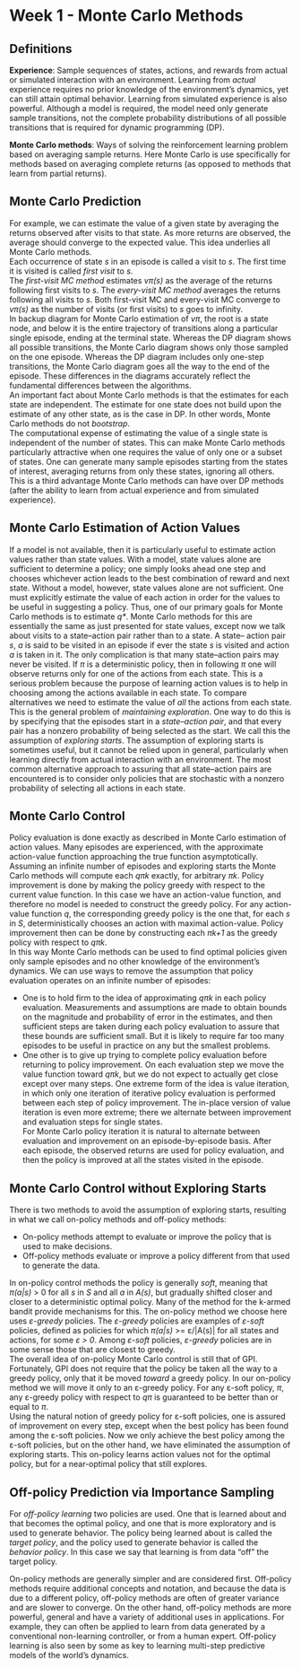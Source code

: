 # Week 1 - Monte Carlo Methods

## Definitions

**Experience**: Sample sequences of states, actions, and rewards from actual or
simulated interaction with an environment. Learning from *actual* experience
requires no prior knowledge of the environment’s dynamics, yet can still attain
optimal behavior. Learning from simulated experience is also powerful. Although
a model is required, the model need only generate sample transitions, not the
complete probability distributions of all possible transitions that is required
for dynamic programming (DP).

**Monte Carlo methods**: Ways of solving the reinforcement learning problem
based on averaging sample returns. Here Monte Carlo is use specifically for
methods based on averaging complete returns (as opposed to methods that learn
from partial returns).

## Monte Carlo Prediction

For example, we can estimate the value of a given state by averaging the
returns observed after visits to that state. As more returns are observed, the
average should converge to the expected value. This idea underlies all Monte
Carlo methods.  
Each occurrence of state *s* in an episode is called a visit to *s*. The first
time it is visited is called *first visit* to *s*.  
The *first-visit MC method* estimates *vπ(s)* as the average of the returns
following first visits to *s*. The *every-visit MC method* averages the returns
following all visits to *s*. Both first-visit MC and every-visit MC converge to
*vπ(s)* as the number of visits (or first visits) to *s* goes to infinity.  
In backup diagram for Monte Carlo estimation of *vπ*, the root is a state node,
and below it is the entire trajectory of transitions along a particular single
episode, ending at the terminal state. Whereas the DP diagram shows all
possible transitions, the Monte Carlo diagram shows only those sampled on the
one episode. Whereas the DP diagram includes only one-step transitions, the
Monte Carlo diagram goes all the way to the end of the episode. These
differences in the diagrams accurately reflect the fundamental differences
between the algorithms.  
An important fact about Monte Carlo methods is that the estimates for each
state are independent. The estimate for one state does not build upon the
estimate of any other state, as is the case in DP. In other words, Monte Carlo
methods do not *bootstrap*.  
The computational expense of estimating the value of a single state is
independent of the number of states. This can make Monte Carlo methods
particularly attractive when one requires the value of only one or a subset of
states. One can generate many sample episodes starting from the states of
interest, averaging returns from only these states, ignoring all others. This
is a third advantage Monte Carlo methods can have over DP methods (after the
ability to learn from actual experience and from simulated experience).

## Monte Carlo Estimation of Action Values

If a model is not available, then it is particularly useful to estimate action
values rather than state values. With a model, state values alone are
sufficient to determine a policy; one simply looks ahead one step and chooses
whichever action leads to the best combination of reward and next state.
Without a model, however, state values alone are not sufficient. One must
explicitly estimate the value of each action in order for the values to be
useful in suggesting a policy. Thus, one of our primary goals for Monte Carlo
methods is to estimate *q\**. Monte Carlo methods for this are essentially the
same as just presented for state values, except now we talk about visits to a
state–action pair rather than to a state. A state– action pair *s*, *a* is said
to be visited in an episode if ever the state *s* is visited and action *a* is
taken in it. The only complication is that many state–action pairs may never be
visited. If *π* is a deterministic policy, then in following *π* one will
observe returns only for one of the actions from each state. This is a serious
problem because the purpose of learning action values is to help in choosing
among the actions available in each state. To compare alternatives we need to
estimate the value of *all* the actions from each state.  
This is the general problem of *maintaining exploration*. One way to do this is
by specifying that the episodes start in a *state–action pair*, and that every
pair has a nonzero probability of being selected as the start. We call this the
assumption of *exploring starts*. The assumption of exploring starts is
sometimes useful, but it cannot be relied upon in general, particularly when
learning directly from actual interaction with an environment. The most common
alternative approach to assuring that all state–action pairs are encountered is
to consider only policies that are stochastic with a nonzero probability of
selecting all actions in each state.

## Monte Carlo Control

Policy evaluation is done exactly as described in Monte Carlo estimation of
action values. Many episodes are experienced, with the approximate action-value
function approaching the true function asymptotically. Assuming an infinite
number of episodes and exploring starts the Monte Carlo methods will compute
each *qπk* exactly, for arbitrary *πk*.
Policy improvement is done by making the policy greedy with respect to the
current value function. In this case we have an action-value function, and
therefore no model is needed to construct the greedy policy. For any
action-value function *q*, the corresponding greedy policy is the one that, for
each *s* in *S*, deterministically chooses an action with maximal action-value.
Policy improvement then can be done by constructing each *πk+1* as the greedy
policy with respect to *qπk*.  
In this way Monte Carlo methods can be used to find optimal policies given only
sample episodes and no other knowledge of the environment’s dynamics.
We can use ways to remove the assumption that policy evaluation operates on an
infinite number of episodes:  
+ One is to hold firm to the idea of approximating *qπk* in
each policy evaluation. Measurements and assumptions are made to obtain bounds
on the magnitude and probability of error in the estimates, and then sufficient
steps are taken during each policy evaluation to assure that these bounds are
sufficient small. But it is likely to require far too many episodes to be useful
in practice on any but the smallest problems.
+ One other is to give up trying to complete policy evaluation before returning
to policy improvement. On each evaluation step we move the value function
toward *qπk*, but we do not expect to actually get close except over many
steps. One extreme form of the idea is value iteration, in which only one
iteration of iterative policy evaluation is performed between each step of
policy improvement. The in-place version of value iteration is even more
extreme; there we alternate between improvement and evaluation steps for single
states.  
For Monte Carlo policy iteration it is natural to alternate between evaluation
and improvement on an episode-by-episode basis. After each episode, the
observed returns are used for policy evaluation, and then the policy is
improved at all the states visited in the episode.

## Monte Carlo Control without Exploring Starts

There is two methods to avoid the assumption of exploring starts, resulting in
what we call on-policy methods and off-policy methods:
+ On-policy methods attempt to evaluate or improve the policy that is used to
make decisions.
+ Off-policy methods evaluate or improve a policy different from that used to
generate the data.  

In on-policy control methods the policy is generally *soft*, meaning that
*π(a|s)* > 0 for all *s* in *S* and all *a* in *A(s)*, but gradually shifted
closer and closer to a deterministic optimal policy. Many of the method for the
k-armed bandit provide mechanisms for this. The on-policy method we choose here
uses *ε-greedy* policies. The *ε-greedy* policies are examples of *ε-soft*
policies, defined as policies for which *π(a|s)* >= ε/|A(s)| for all states
and actions, for some *ε > 0*. Among *ε-soft* policies, *ε-greedy* policies are
in some sense those that are closest to greedy.  
The overall idea of on-policy Monte Carlo control is still that of GPI.
Fortunately, GPI does not require that the policy be taken all the way to a
greedy policy, only that it be moved *toward* a greedy policy. In our on-policy
method we will move it only to an ε-greedy policy. For any ε-soft policy, *π*,
any ε-greedy policy with respect to *qπ* is guaranteed to be better than or
equal to *π*.  
Using the natural notion of greedy policy for ε-soft policies, one is assured of
improvement on every step, except when the best policy has been found among the
ε-soft policies. Now we only achieve the best policy among the ε-soft policies,
but on the other hand, we have eliminated the assumption of exploring starts.
This on-policy learns action values not for the optimal policy, but for a
near-optimal policy that still explores.  

## Off-policy Prediction via Importance Sampling

For *off-policy learning* two policies are used. One that is learned about and
that becomes the optimal policy, and one that is more exploratory and is used
to generate behavior. The policy being learned about is called the *target
policy*, and the policy used to generate behavior is called the *behavior
policy*. In this case we say that learning is from data “off” the target policy.

On-policy methods are generally simpler and are considered first. Off-policy
methods require additional concepts and notation, and because the data is due
to a different policy, off-policy methods are often of greater variance and are
slower to converge. On the other hand, off-policy methods are more powerful,
general and have a variety of additional uses in applications. For example,
they can often be applied to learn from data generated by a conventional
non-learning controller, or from a human expert. Off-policy learning is also
seen by some as key to learning multi-step predictive models of the world’s
dynamics.
